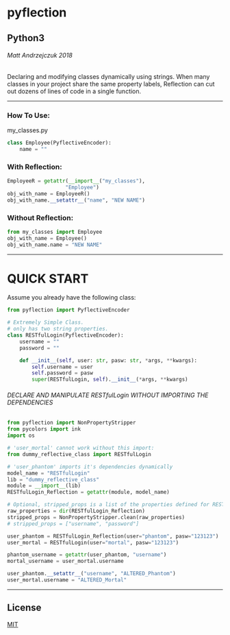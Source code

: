 # pyflection 
## Python3
###### Matt Andrzejczuk 2018

Declaring and modifying classes dynamically using strings. When many classes in your project share the same property labels, Reflection can cut out dozens of lines of code in a single function.

- - - - - -
### How To Use:
my_classes.py
```python
class Employee(PyflectiveEncoder):
    name = ""
```
### With Reflection:
```python
EmployeeR = getattr(__import__("my_classes"),
                   "Employee")
obj_with_name = EmployeeR()
obj_with_name.__setattr__("name", "NEW NAME")
```
### Without Reflection:
```python
from my_classes import Employee
obj_with_name = Employee()
obj_with_name.name = "NEW NAME"
```
- - - - - -
# QUICK START
Assume you already have the following class:
```python
from pyflection import PyflectiveEncoder

# Extremely Simple Class.
# only has two string properties.
class RESTfulLogin(PyflectiveEncoder):
    username = ""
    password = ""

    def __init__(self, user: str, pasw: str, *args, **kwargs):
        self.username = user
        self.password = pasw
        super(RESTfulLogin, self).__init__(*args, **kwargs)
```


###### DECLARE AND MANIPULATE RESTfulLogin WITHOUT IMPORTING THE DEPENDENCIES
```python
from pyflection import NonPropertyStripper
from pycolors import ink
import os

# 'user_mortal' cannot work without this import:
from dummy_reflective_class import RESTfulLogin

# 'user_phantom' imports it's dependencies dynamically
model_name = "RESTfulLogin"
lib = "dummy_reflective_class"
module = __import__(lib)
RESTfulLogin_Reflection = getattr(module, model_name)

# Optional, stripped_props is a list of the properties defined for RESTfulLogin.
raw_properties = dir(RESTfulLogin_Reflection)
stripped_props = NonPropertyStripper.clean(raw_properties)
# stripped_props = ["username", "password"]

user_phantom = RESTfulLogin_Reflection(user="phantom", pasw="123123")
user_mortal = RESTfulLogin(user="mortal", pasw="123123")

phantom_username = getattr(user_phantom, "username")
mortal_username = user_mortal.username

user_phantom.__setattr__("username", "ALTERED_Phantom")
user_mortal.username = "ALTERED_Mortal"
```

- - - - - -
## License
[MIT](https://choosealicense.com/licenses/mit/)
